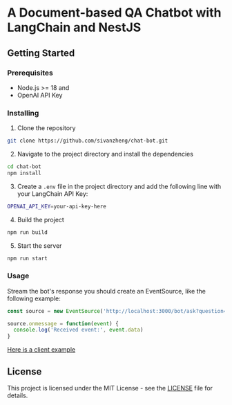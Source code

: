 # A Document-based QA Chatbot with LangChain and NestJS

## Getting Started

### Prerequisites
- Node.js >= 18 and
- OpenAI API Key

### Installing
1. Clone the repository 
```sh
git clone https://github.com/sivanzheng/chat-bot.git
```
2. Navigate to the project directory and install the dependencies
```sh
cd chat-bot
npm install
```
3. Create a `.env` file in the project directory and add the following line with your LangChain API Key:
```sh
OPENAI_API_KEY=your-api-key-here
```
4. Build the project
```sh
npm run build
```
5. Start the server
```sh
npm run start
```

### Usage
Stream the bot's response you should create an EventSource, like the following example:

```js
const source = new EventSource('http://localhost:3000/bot/ask?question=hello&history=["who are you?"]')

source.onmessage = function(event) {
  console.log('Received event:', event.data)
}
```
[Here is a client example](static/index.html)
## License
This project is licensed under the MIT License - see the [LICENSE](LICENSE) file for details.